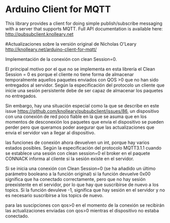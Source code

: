 ﻿# Arduino Client for MQTT

This library provides a client for doing simple publish/subscribe messaging with
a server that supports MQTT.
Full API documentation is available here: http://pubsubclient.knolleary.net

#Actualizaciones sobre la versión original de Nicholas O'Leary
http://knolleary.net/arduino-client-for-mqtt/

Implementación de la conexión con clean Session=0.

El principal motivo por el que no se implementa en esta librería el Clean Session = 0 es porque el cliente no tiene forma de almacenar temporalmente aquellos paquetes enviados con QOS >0 que no han sido entregados al servidor.
Según la especificación del protocolo un cliente que inicie una sesión persistente debe de ser capaz de almacenar los paquetes no entregados.

Sin embargo, hay una situación especial como la que se describe en este issue https://github.com/knolleary/pubsubclient/issues/86, un dispositivo con una conexión de red poco fiable en la que se asuma que en los momentos de desconexión los paquetes que envia el dispositivo se pueden perder
pero que queramos poder asegurar que las actualizaciones que envia el servidor van a llegar al dispositivo. 

las funciones de conexión ahora devuelven un int, porque hay varios estados posibles. Según  la especificación del protocolo MQTT3.1.1 cuando se establece una sesión con clean session=0 el broker en el paquete CONNACK informa al cliente si la sesión existe en el servidor. 

Si se inicia una conexión con Clean Session=0 (se ha añadido un último parámetro booleano a la función original) si la función devuelve 0x00 significa que ha conectado correctamente, pero que no hay sesión preexistente en el servidor, por lo que hay que suscribirse de nuevo a los topics.
Si la función devuleve -1, significa que hay sesión en el servidor y no es necesario suscribirse a los topics de nuevo.

para las suscipciones con qos>0 en el momento de la conexión se recibirán las actualizaciones enviadas con qos>0 mientras el dispositivo no estaba conectado.
 

